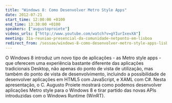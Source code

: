 ```yaml
---
title: "Windows 8: Como Desenvolver Metro Style Apps"
date: 2012-07-21
start_time: 12:00:00 +0100
end_time: 13:30:00 +0100
speakers: ["augustoproiete"]
videos_urls: ["http://www.youtube.com/watch?v=gYIurIxevXA"]
meeting: 31a-reuniao-presencial-da-comunidade-netponto-em-lisboa
redirect_from: /sessao/windows-8-como-desenvolver-metro-style-apps-lisboa/
---
```

O Windows 8 introduz um novo tipo de aplicações - as Metro style apps - que oferecem uma experiência bastante diferente das aplicações tradicionais Desktop, não apenas do ponto de vista de utilização, mas também do ponto de vista de desenvolvimento, incluindo a possibilidade de desenvolver aplicações em HTML5 com JavaScript, e XAML com C#. Nesta apresentação, o C. Augusto Proiete mostrará como podemos desenvolver aplicações Metro style para o Windows 8 e tirar partido das novas APIs introduzidas com o Windows Runtime (WinRT).
